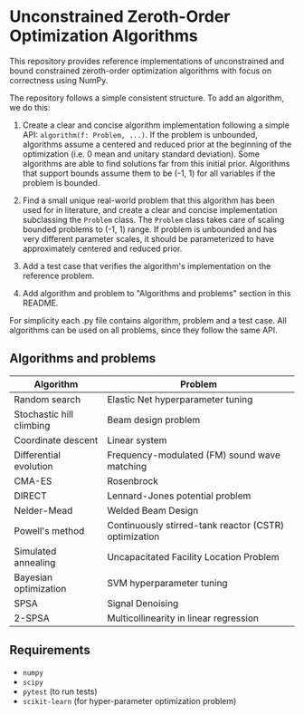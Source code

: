 # Unconstrained Zeroth-Order Optimization Algorithms

This repository provides reference implementations of unconstrained and bound constrained zeroth-order optimization algorithms with focus on correctness using NumPy.

The repository follows a simple consistent structure. To add an algorithm, we do this:

1. Create a clear and concise algorithm implementation following a simple API: `algorithm(f: Problem, ...)`. If the problem is unbounded, algorithms assume a centered and reduced prior at the beginning of the optimization (i.e. 0 mean and unitary standard deviation). Some algorithms are able to find solutions far from this initial prior. Algorithms that support bounds assume them to be (-1, 1) for all variables if the problem is bounded.

2. Find a small unique real-world problem that this algorithm has been used for in literature, and create a clear and concise implementation subclassing the `Problem` class. The `Problem` class takes care of scaling bounded problems to (-1, 1) range. If problem is unbounded and has very different parameter scales, it should be parameterized to have approximately centered and reduced prior.

3. Add a test case that verifies the algorithm's implementation on the reference problem.

4. Add algorithm and problem to "Algorithms and problems" section in this README.

For simplicity each .py file contains algorithm, problem and a test case. All algorithms can be used on all problems, since they follow the same API.

## Algorithms and problems
| Algorithm                | Problem                                               |
| ------------------------ | ----------------------------------------------------- |
| Random search            | Elastic Net hyperparameter tuning                     |
| Stochastic hill climbing | Beam design problem                                   |
| Coordinate descent       | Linear system                                         |
| Differential evolution   | Frequency-modulated (FM) sound wave matching          |
| CMA-ES                   | Rosenbrock                                            |
| DIRECT                   | Lennard-Jones potential problem                       |
| Nelder-Mead              | Welded Beam Design                                    |
| Powell's method          | Continuously stirred-tank reactor (CSTR) optimization |
| Simulated annealing      | Uncapacitated Facility Location Problem               |
| Bayesian optimization    | SVM hyperparameter tuning                             |
| SPSA                     | Signal Denoising                                      |
| 2-SPSA                   | Multicollinearity in linear regression                |


## Requirements

- `numpy`
- `scipy`
- `pytest` (to run tests)
- `scikit-learn` (for hyper-parameter optimization problem)
